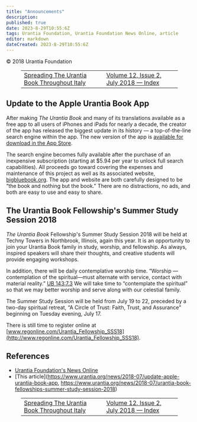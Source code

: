 ```yaml
---
title: "Announcements"
description: 
published: true
date: 2023-8-29T10:55:6Z
tags: Urantia Foundation, Urantia Foundation News Online, article
editor: markdown
dateCreated: 2023-8-29T10:55:6Z
---
```


<p class="v-card v-sheet theme--light gray lighten-3 px-2">© 2018 Urantia Foundation</p>
<figure class="table chapter-navigator">
  <table>
    <tbody>
      <tr>
        <td>
        <a href="/en/article/Cesare_Nicoletti/Spreading_The_Urantia_Book_Throughout_Italy">
          <span class="mdi mdi-arrow-left-drop-circle"></span><span class="pl-2">Spreading The Urantia Book Throughout Italy</span>
        </a>
        </td>
        <td>
        <a href="/en/index/articles_uf_news_online#volume-12-issue-2-july-2018">
          <span class="mdi mdi-book-open-variant"></span><span class="pl-2">Volume 12, Issue 2, July 2018 — Index</span>
        </a>
        </td>
        <td>
        </td>
      </tr>
    </tbody>
  </table>
</figure>


## Update to the Apple Urantia Book App

After making _The Urantia Book_ and many of its translations available as a free app to all users of iPhones and iPads for nearly a decade, the creator of the app has released the biggest update in its history — a top-of-the-line search engine within the app. The new version of the app is [available for download in the App Store](https://itunes.apple.com/us/book/the-urantia-book/id384682683?mt=11).

The search engine becomes fully available after the purchase of an inexpensive subscription (starting at $5.94 per year to unlock full search capabilities). All proceeds go toward covering the expenses and maintenance of this project as well as its associated website, [bigbluebook.org](http://bigbluebook.org/). The app and website are both carefully designed to be “the book and nothing but the book.” There are no distractions, no ads, and both are easy to use and easy to share.

## The Urantia Book Fellowship's Summer Study Session 2018 

_The Urantia Book_ Fellowship's Summer Study Session 2018 will be held at Techny Towers in Northbrook, Illinois, again this year. It is an opportunity to join your Urantia Book family in study, worship, and fellowship. As always, inspired speakers will share their thoughts, and creative students will provide engaging workshops.

In addition, there will be daily contemplative worship time. “Worship — contemplation of the spiritual—must alternate with service, contact with material reality.” <a id="a43_164"></a>[UB 143:7.3](/en/The_Urantia_Book/143#p7_3) We will take time to “contemplate the spiritual” so that we may better worship and serve along with our celestial family.

The Summer Study Session will be held from July 19 to 22, preceded by a two-day spiritual retreat, “A Circle of Trust: Faith, Trust, and Assurance" beginning on Tuesday evening, July 17.

There is still time to register online at [www.regonline.com/Urantia_Fellowship_SSS18](http://www.regonline.com/Urantia_Fellowship_SSS18).








## References

- [Urantia Foundation's News Online](https://www.urantia.org/urantia-foundation/newsletter-pdf-archives)
- [This article](https://www.urantia.org/news/2018-07/update-apple-urantia-book-app, https://www.urantia.org/news/2018-07/urantia-book-fellowships-summer-study-session-2018)

<figure class="table chapter-navigator">
  <table>
    <tbody>
      <tr>
        <td>
        <a href="/en/article/Cesare_Nicoletti/Spreading_The_Urantia_Book_Throughout_Italy">
          <span class="mdi mdi-arrow-left-drop-circle"></span><span class="pl-2">Spreading The Urantia Book Throughout Italy</span>
        </a>
        </td>
        <td>
        <a href="/en/index/articles_uf_news_online#volume-12-issue-2-july-2018">
          <span class="mdi mdi-book-open-variant"></span><span class="pl-2">Volume 12, Issue 2, July 2018 — Index</span>
        </a>
        </td>
        <td>
        </td>
      </tr>
    </tbody>
  </table>
</figure>
